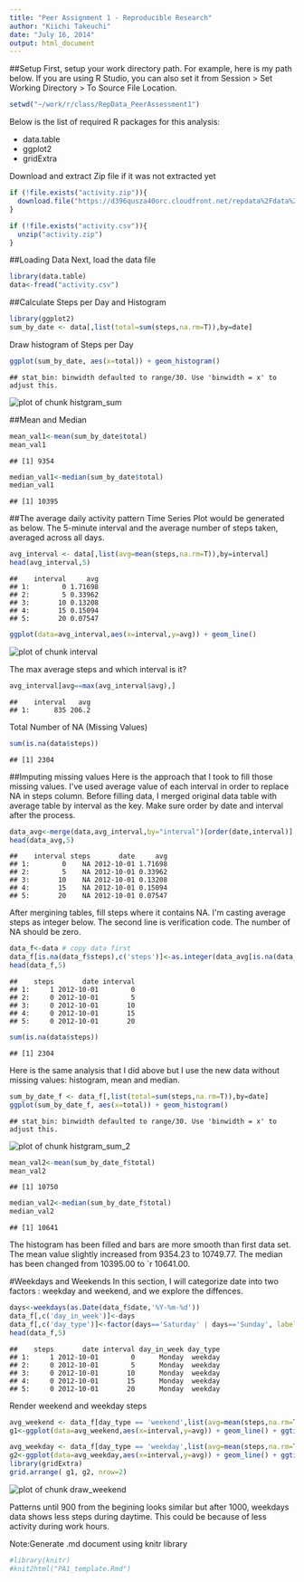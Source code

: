 ```yaml
---
title: "Peer Assignment 1 - Reproducible Research"
author: "Kiichi Takeuchi"
date: "July 16, 2014"
output: html_document
---
```


##Setup
First, setup your work directory path. For example, here is my path below. If you are using R Studio, you can also set it from Session > Set Working Directory > To Source File Location.


```r
setwd("~/work/r/class/RepData_PeerAssessment1")
```

Below is the list of required R packages for this analysis:
* data.table
* ggplot2
* gridExtra

Download and extract Zip file if it was not extracted yet

```r
if (!file.exists("activity.zip")){
  download.file("https://d396qusza40orc.cloudfront.net/repdata%2Fdata%2Factivity.zip","activity.zip",method="curl")
}

if (!file.exists("activity.csv")){
  unzip("activity.zip")
}
```

##Loading Data
Next, load the data file

```r
library(data.table)
data<-fread("activity.csv")
```

##Calculate Steps per Day and Histogram

```r
library(ggplot2)
sum_by_date <- data[,list(total=sum(steps,na.rm=T)),by=date]
```

Draw histogram of Steps per Day

```r
ggplot(sum_by_date, aes(x=total)) + geom_histogram()
```

```
## stat_bin: binwidth defaulted to range/30. Use 'binwidth = x' to adjust this.
```

![plot of chunk histgram_sum](figure/histgram_sum.png) 

##Mean and Median

```r
mean_val1<-mean(sum_by_date$total)
mean_val1
```

```
## [1] 9354
```

```r
median_val1<-median(sum_by_date$total)
median_val1
```

```
## [1] 10395
```

##The average daily activity pattern
Time Series Plot would be generated as below. The 5-minute interval and the average number of steps taken, averaged across all days.


```r
avg_interval <- data[,list(avg=mean(steps,na.rm=T)),by=interval]
head(avg_interval,5)
```

```
##    interval     avg
## 1:        0 1.71698
## 2:        5 0.33962
## 3:       10 0.13208
## 4:       15 0.15094
## 5:       20 0.07547
```

```r
ggplot(data=avg_interval,aes(x=interval,y=avg)) + geom_line()
```

![plot of chunk interval](figure/interval.png) 

The max average steps and which interval is it?

```r
avg_interval[avg==max(avg_interval$avg),]
```

```
##    interval   avg
## 1:      835 206.2
```


Total Number of NA (Missing Values)

```r
sum(is.na(data$steps))
```

```
## [1] 2304
```

##Imputing missing values
Here is the approach that I took to fill those missing values. I've used average value of each interval in order to replace NA in steps column. Before filling data, I merged original data table with average table by interval as the key. Make sure order by date and interval after the process.

```r
data_avg<-merge(data,avg_interval,by="interval")[order(date,interval)]
head(data_avg,5)
```

```
##    interval steps       date     avg
## 1:        0    NA 2012-10-01 1.71698
## 2:        5    NA 2012-10-01 0.33962
## 3:       10    NA 2012-10-01 0.13208
## 4:       15    NA 2012-10-01 0.15094
## 5:       20    NA 2012-10-01 0.07547
```
After mergining tables, fill steps where it contains NA. I'm casting average steps as integer below. The second line is verification code. The number of NA should be zero.

```r
data_f<-data # copy data first
data_f[is.na(data_f$steps),c('steps')]<-as.integer(data_avg[is.na(data_f$steps),avg])
head(data_f,5)
```

```
##    steps       date interval
## 1:     1 2012-10-01        0
## 2:     0 2012-10-01        5
## 3:     0 2012-10-01       10
## 4:     0 2012-10-01       15
## 5:     0 2012-10-01       20
```

```r
sum(is.na(data$steps))
```

```
## [1] 2304
```

Here is the same analysis that I did above but I use the new data without missing values: histogram, mean and median.

```r
sum_by_date_f <- data_f[,list(total=sum(steps,na.rm=T)),by=date]
ggplot(sum_by_date_f, aes(x=total)) + geom_histogram()
```

```
## stat_bin: binwidth defaulted to range/30. Use 'binwidth = x' to adjust this.
```

![plot of chunk histgram_sum_2](figure/histgram_sum_2.png) 

```r
mean_val2<-mean(sum_by_date_f$total)
mean_val2
```

```
## [1] 10750
```

```r
median_val2<-median(sum_by_date_f$total)
median_val2
```

```
## [1] 10641
```

The histogram has been filled and bars are more smooth than first data set. The mean value slightly increased from 9354.23 to 10749.77. The median has been changed from 10395.00 to `r 10641.00. 


#Weekdays and Weekends
In this section, I will categorize date into two factors : weekday and weekend, and we explore the diffences.


```r
days<-weekdays(as.Date(data_f$date,'%Y-%m-%d'))
data_f[,c('day_in_week')]<-days
data_f[,c('day_type')]<-factor(days=='Saturday' | days=='Sunday', labels=c('weekday','weekend'))
head(data_f,5)
```

```
##    steps       date interval day_in_week day_type
## 1:     1 2012-10-01        0      Monday  weekday
## 2:     0 2012-10-01        5      Monday  weekday
## 3:     0 2012-10-01       10      Monday  weekday
## 4:     0 2012-10-01       15      Monday  weekday
## 5:     0 2012-10-01       20      Monday  weekday
```

Render weekend and weekday steps

```r
avg_weekend <- data_f[day_type == 'weekend',list(avg=mean(steps,na.rm=T)),by=interval]
g1<-ggplot(data=avg_weekend,aes(x=interval,y=avg)) + geom_line() + ggtitle("Average steps in Weekends")

avg_weekday <- data_f[day_type == 'weekday',list(avg=mean(steps,na.rm=T)),by=interval]
g2<-ggplot(data=avg_weekday,aes(x=interval,y=avg)) + geom_line() + ggtitle("Average steps in Weekdays")
library(gridExtra)
grid.arrange( g1, g2, nrow=2)
```

![plot of chunk draw_weekend](figure/draw_weekend.png) 

Patterns until 900 from the begining looks similar but after 1000, weekdays data shows less steps during daytime. This could be because of less activity during work hours.


Note:Generate .md document using knitr library

```r
#library(knitr)
#knit2html("PA1_template.Rmd")
```
